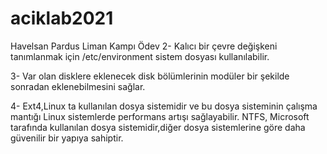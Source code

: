 # aciklab2021
Havelsan Pardus Liman Kampı Ödev
2- Kalıcı bir çevre değişkeni tanımlanmak için /etc/environment sistem dosyası kullanılabilir.

3- Var olan disklere eklenecek disk bölümlerinin modüler bir şekilde sonradan eklenebilmesini sağlar.

4- Ext4,Linux ta kullanılan dosya sistemidir ve bu dosya sisteminin çalışma mantığı Linux sistemlerde performans artışı sağlayabilir. NTFS, Microsoft tarafında kullanılan dosya sistemidir,diğer dosya sistemlerine göre daha güvenilir bir yapıya sahiptir.

